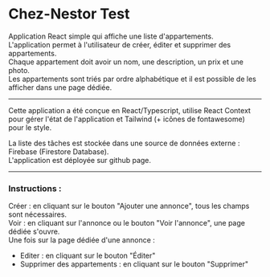 # Chez-Nestor Test
  
Application React simple qui affiche une liste d'appartements.  
L'application permet à l'utilisateur de créer, éditer et supprimer des appartements.  
Chaque appartement doit avoir un nom, une description, un prix et une photo.  
Les appartements sont triés par ordre alphabétique et il est possible de les afficher dans une page dédiée.  
  
---

Cette application a été conçue en React/Typescript, utilise React Context pour gérer l'état de l'application et Tailwind (+ icônes de fontawesome) pour le style.  
  
La liste des tâches est stockée dans une source de données externe : Firebase (Firestore Database).  
L'application est déployée sur github page.  
  
---

### Instructions :  
Créer : en cliquant sur le bouton "Ajouter une annonce", tous les champs sont nécessaires.  
Voir : en cliquant sur l'annonce ou le bouton "Voir l'annonce", une page dédiée s'ouvre.  
Une fois sur la page dédiée d'une annonce :  
- Editer : en cliquant sur le bouton "Éditer"  
- Supprimer des appartements : en cliquant sur le bouton "Supprimer"  
